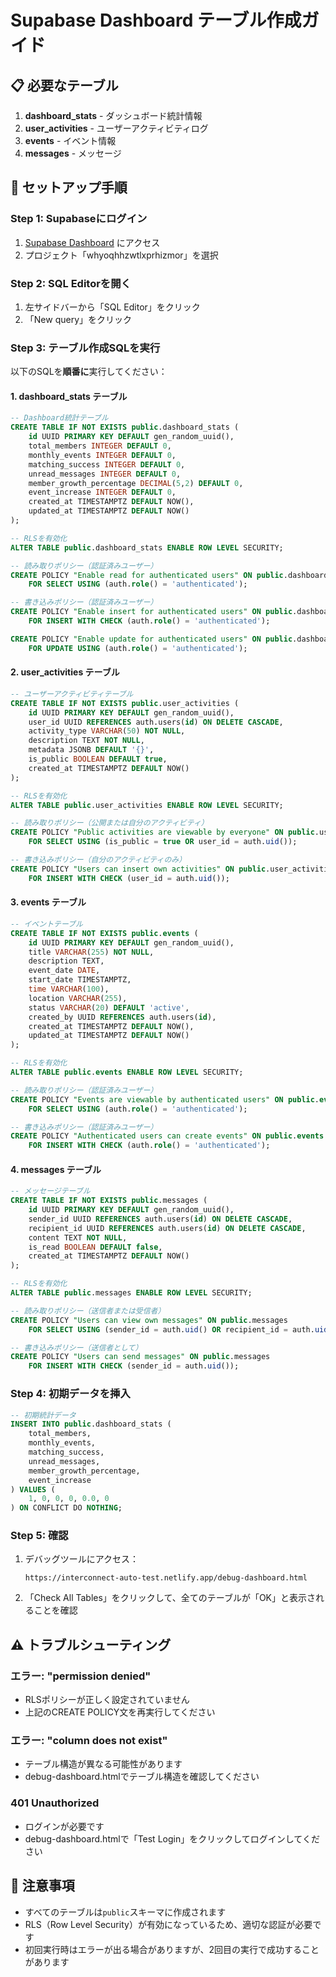 # Supabase Dashboard テーブル作成ガイド

## 📋 必要なテーブル

1. **dashboard_stats** - ダッシュボード統計情報
2. **user_activities** - ユーザーアクティビティログ
3. **events** - イベント情報
4. **messages** - メッセージ

## 🚀 セットアップ手順

### Step 1: Supabaseにログイン

1. [Supabase Dashboard](https://app.supabase.com) にアクセス
2. プロジェクト「whyoqhhzwtlxprhizmor」を選択

### Step 2: SQL Editorを開く

1. 左サイドバーから「SQL Editor」をクリック
2. 「New query」をクリック

### Step 3: テーブル作成SQLを実行

以下のSQLを**順番に**実行してください：

#### 1. dashboard_stats テーブル

```sql
-- Dashboard統計テーブル
CREATE TABLE IF NOT EXISTS public.dashboard_stats (
    id UUID PRIMARY KEY DEFAULT gen_random_uuid(),
    total_members INTEGER DEFAULT 0,
    monthly_events INTEGER DEFAULT 0,
    matching_success INTEGER DEFAULT 0,
    unread_messages INTEGER DEFAULT 0,
    member_growth_percentage DECIMAL(5,2) DEFAULT 0,
    event_increase INTEGER DEFAULT 0,
    created_at TIMESTAMPTZ DEFAULT NOW(),
    updated_at TIMESTAMPTZ DEFAULT NOW()
);

-- RLSを有効化
ALTER TABLE public.dashboard_stats ENABLE ROW LEVEL SECURITY;

-- 読み取りポリシー（認証済みユーザー）
CREATE POLICY "Enable read for authenticated users" ON public.dashboard_stats
    FOR SELECT USING (auth.role() = 'authenticated');

-- 書き込みポリシー（認証済みユーザー）
CREATE POLICY "Enable insert for authenticated users" ON public.dashboard_stats
    FOR INSERT WITH CHECK (auth.role() = 'authenticated');

CREATE POLICY "Enable update for authenticated users" ON public.dashboard_stats
    FOR UPDATE USING (auth.role() = 'authenticated');
```

#### 2. user_activities テーブル

```sql
-- ユーザーアクティビティテーブル
CREATE TABLE IF NOT EXISTS public.user_activities (
    id UUID PRIMARY KEY DEFAULT gen_random_uuid(),
    user_id UUID REFERENCES auth.users(id) ON DELETE CASCADE,
    activity_type VARCHAR(50) NOT NULL,
    description TEXT NOT NULL,
    metadata JSONB DEFAULT '{}',
    is_public BOOLEAN DEFAULT true,
    created_at TIMESTAMPTZ DEFAULT NOW()
);

-- RLSを有効化
ALTER TABLE public.user_activities ENABLE ROW LEVEL SECURITY;

-- 読み取りポリシー（公開または自分のアクティビティ）
CREATE POLICY "Public activities are viewable by everyone" ON public.user_activities
    FOR SELECT USING (is_public = true OR user_id = auth.uid());

-- 書き込みポリシー（自分のアクティビティのみ）
CREATE POLICY "Users can insert own activities" ON public.user_activities
    FOR INSERT WITH CHECK (user_id = auth.uid());
```

#### 3. events テーブル

```sql
-- イベントテーブル
CREATE TABLE IF NOT EXISTS public.events (
    id UUID PRIMARY KEY DEFAULT gen_random_uuid(),
    title VARCHAR(255) NOT NULL,
    description TEXT,
    event_date DATE,
    start_date TIMESTAMPTZ,
    time VARCHAR(100),
    location VARCHAR(255),
    status VARCHAR(20) DEFAULT 'active',
    created_by UUID REFERENCES auth.users(id),
    created_at TIMESTAMPTZ DEFAULT NOW(),
    updated_at TIMESTAMPTZ DEFAULT NOW()
);

-- RLSを有効化
ALTER TABLE public.events ENABLE ROW LEVEL SECURITY;

-- 読み取りポリシー（認証済みユーザー）
CREATE POLICY "Events are viewable by authenticated users" ON public.events
    FOR SELECT USING (auth.role() = 'authenticated');

-- 書き込みポリシー（認証済みユーザー）
CREATE POLICY "Authenticated users can create events" ON public.events
    FOR INSERT WITH CHECK (auth.role() = 'authenticated');
```

#### 4. messages テーブル

```sql
-- メッセージテーブル
CREATE TABLE IF NOT EXISTS public.messages (
    id UUID PRIMARY KEY DEFAULT gen_random_uuid(),
    sender_id UUID REFERENCES auth.users(id) ON DELETE CASCADE,
    recipient_id UUID REFERENCES auth.users(id) ON DELETE CASCADE,
    content TEXT NOT NULL,
    is_read BOOLEAN DEFAULT false,
    created_at TIMESTAMPTZ DEFAULT NOW()
);

-- RLSを有効化
ALTER TABLE public.messages ENABLE ROW LEVEL SECURITY;

-- 読み取りポリシー（送信者または受信者）
CREATE POLICY "Users can view own messages" ON public.messages
    FOR SELECT USING (sender_id = auth.uid() OR recipient_id = auth.uid());

-- 書き込みポリシー（送信者として）
CREATE POLICY "Users can send messages" ON public.messages
    FOR INSERT WITH CHECK (sender_id = auth.uid());
```

### Step 4: 初期データを挿入

```sql
-- 初期統計データ
INSERT INTO public.dashboard_stats (
    total_members,
    monthly_events,
    matching_success,
    unread_messages,
    member_growth_percentage,
    event_increase
) VALUES (
    1, 0, 0, 0, 0.0, 0
) ON CONFLICT DO NOTHING;
```

### Step 5: 確認

1. デバッグツールにアクセス：
   ```
   https://interconnect-auto-test.netlify.app/debug-dashboard.html
   ```

2. 「Check All Tables」をクリックして、全てのテーブルが「OK」と表示されることを確認

## ⚠️ トラブルシューティング

### エラー: "permission denied"
- RLSポリシーが正しく設定されていません
- 上記のCREATE POLICY文を再実行してください

### エラー: "column does not exist"
- テーブル構造が異なる可能性があります
- debug-dashboard.htmlでテーブル構造を確認してください

### 401 Unauthorized
- ログインが必要です
- debug-dashboard.htmlで「Test Login」をクリックしてログインしてください

## 📝 注意事項

- すべてのテーブルは`public`スキーマに作成されます
- RLS（Row Level Security）が有効になっているため、適切な認証が必要です
- 初回実行時はエラーが出る場合がありますが、2回目の実行で成功することがあります